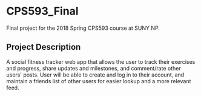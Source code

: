# CPS593_Final
Final project for the 2018 Spring CPS593 course at SUNY NP.

## Project Description
A social fitness tracker web app that allows the user to track their exercises
and progress, share updates and milestones, and comment/rate other users'
posts. User will be able to create and log in to their account, and maintain
a friends list of other users for easier lookup and a more relevant feed.